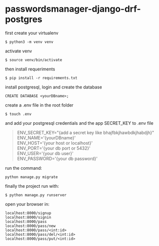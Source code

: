 # passwordsmanager-django-drf-postgres

first create your virtualenv

`$ python3 -m venv venv`

activate venv

`$ source venv/bin/activate`

then install requeriments

`$ pip install -r requirements.txt`

install postgresql, login and create the database

`CREATE DATABASE <yourDBname>;`

create a .env file in the root folder

`$ touch .env`

and add your postgresql credentials and the app SECRET_KEY to .env file

>ENV_SECRET_KEY="{add a secret key like bhajfbkjhawbdkjhabdjh}"\
ENV_NAME='{yourDBname}'\
ENV_HOST='{your host or localhost}'\
ENV_PORT='{your db port or 5432}'\
ENV_USER='{your db user}'\
ENV_PASSWORD='{your db password}'

run the command:

`python manage.py migrate`

finally the project run with: 

`$ python manage.py runserver`

open your browser in: 

`localhost:8000/signup`\
`localhost:8000/signin`\
`localhost:8000/pass`\
`localhost:8000/pass/new`\
`localhost:8000/pass/<int:id>`\
`localhost:8000/pass/del/<int:id>`\
`localhost:8000/pass/put/<int:id>`

